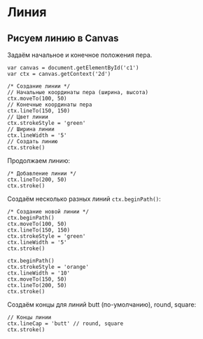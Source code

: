 # Линия
## Рисуем линию в Canvas

Задаём начальное и конечное положения пера.

    var canvas = document.getElementById('c1')
    var ctx = canvas.getContext('2d')

    /* Создание линии */
    // Начальные координаты пера (ширина, высота)
    ctx.moveTo(100, 50)
    // Конечные координаты пера
    ctx.lineTo(150, 150)
    // Цвет линии
    ctx.strokeStyle = 'green'
    // Ширина линии
    ctx.lineWidth = '5'
    // Создать линию
    ctx.stroke()

Продолжаем линию:

    /* Добавление линии */
    ctx.lineTo(200, 50)
    ctx.stroke()

Создаём несколько разных линий `ctx.beginPath()`:

    /* Создание новой линии */
    ctx.beginPath()
    ctx.moveTo(100, 50)
    ctx.lineTo(150, 150)
    ctx.strokeStyle = 'green'
    ctx.lineWidth = '5'
    ctx.stroke()

    ctx.beginPath()
    ctx.strokeStyle = 'orange'
    ctx.lineWidth = '10'
    ctx.moveTo(150, 50)
    ctx.lineTo(200, 50)
    ctx.stroke()
    
Создаём концы для линий butt (по-умолчанию), round, square:

    // Концы линии
    ctx.lineCap = 'butt' // round, square
    ctx.stroke()
